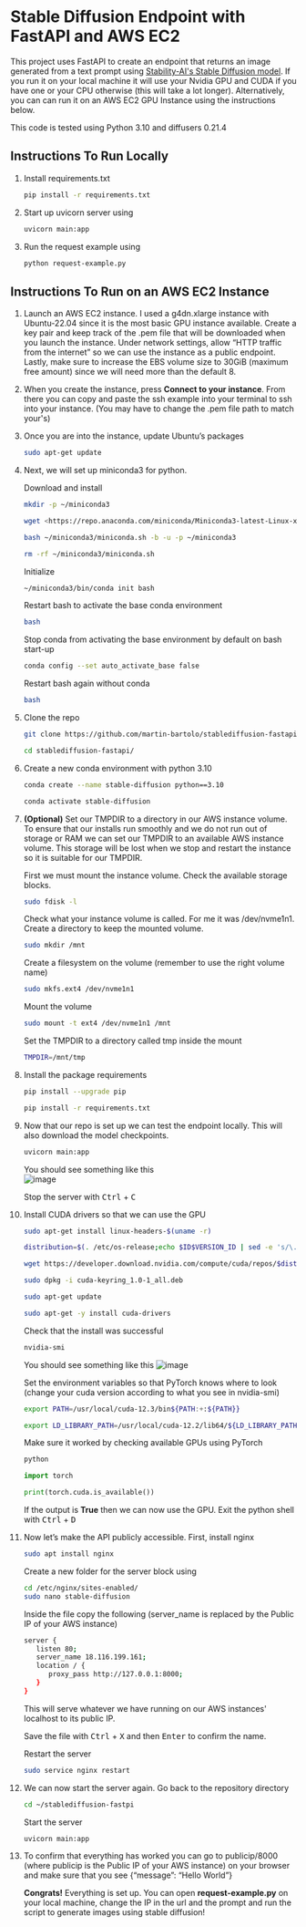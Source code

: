 # Stable Diffusion Endpoint with FastAPI and AWS EC2

This project uses FastAPI to create an endpoint that returns an image generated from a text prompt using [Stability-AI's Stable Diffusion model](https://github.com/Stability-AI/stablediffusion). If you run it on your local machine it will use your Nvidia GPU and CUDA if you have one or your CPU otherwise (this will take a lot longer). Alternatively, you can can run it on an AWS EC2 GPU Instance using the instructions below.

This code is tested using Python 3.10 and diffusers 0.21.4

## Instructions To Run Locally

1. Install requirements.txt

   ```bash
   pip install -r requirements.txt
   ```

2. Start up uvicorn server using

   ```bash
   uvicorn main:app
   ```

3. Run the request example using

   ```bash
   python request-example.py
   ```

## Instructions To Run on an AWS EC2 Instance

1. Launch an AWS EC2 instance. I used a g4dn.xlarge instance with Ubuntu-22.04 since it is the most basic GPU instance available. Create a key pair and keep track of the .pem file that will be downloaded when you launch the instance. Under network settings, allow “HTTP traffic from the internet” so we can use the instance as a public endpoint. Lastly, make sure to increase the EBS volume size to 30GiB (maximum free amount) since we will need more than the default 8.

2. When you create the instance, press **Connect to your instance**. From there you can copy and paste the ssh example into your terminal to ssh into your instance. (You may have to change the .pem file path to match your's)

3. Once you are into the instance, update Ubuntu’s packages

   ```bash
   sudo apt-get update
   ```

4. Next, we will set up miniconda3 for python.

   Download and install

   ```bash
   mkdir -p ~/miniconda3

   wget <https://repo.anaconda.com/miniconda/Miniconda3-latest-Linux-x86_64.sh> -O ~/miniconda3/miniconda.sh

   bash ~/miniconda3/miniconda.sh -b -u -p ~/miniconda3

   rm -rf ~/miniconda3/miniconda.sh
   ```

   Initialize

   ```bash
   ~/miniconda3/bin/conda init bash
   ```

   Restart bash to activate the base conda environment

   ```bash
   bash
   ```

   Stop conda from activating the base environment by default on bash start-up

   ```bash
   conda config --set auto_activate_base false
   ```

   Restart bash again without conda

   ```bash
   bash
   ```

5. Clone the repo

   ```bash
   git clone https://github.com/martin-bartolo/stablediffusion-fastapi.git

   cd stablediffusion-fastapi/
   ```

6. Create a new conda environment with python 3.10

   ```bash
   conda create --name stable-diffusion python==3.10

   conda activate stable-diffusion
   ```

7. **(Optional)** Set our TMPDIR to a directory in our AWS instance volume. To ensure that our installs run smoothly and we do not run out of storage or RAM we can set our TMPDIR to an available AWS instance volume. This storage will be lost when we stop and restart the instance so it is suitable for our TMPDIR.

   First we must mount the instance volume. Check the available storage blocks.

   ```bash
   sudo fdisk -l
   ```

   Check what your instance volume is called. For me it was /dev/nvme1n1.
   Create a directory to keep the mounted volume.

   ```bash
   sudo mkdir /mnt
   ```

   Create a filesystem on the volume (remember to use the right volume name)

   ```bash
   sudo mkfs.ext4 /dev/nvme1n1
   ```

   Mount the volume

   ```bash
   sudo mount -t ext4 /dev/nvme1n1 /mnt
   ```

   Set the TMPDIR to a directory called tmp inside the mount

   ```bash
   TMPDIR=/mnt/tmp
   ```

8. Install the package requirements

   ```bash
   pip install --upgrade pip

   pip install -r requirements.txt
   ```

9. Now that our repo is set up we can test the endpoint locally. This will also download the model checkpoints.

   ```bash
   uvicorn main:app
   ```

   You should see something like this <br/>
   ![image](./images/uvicorn.png)

   Stop the server with <kbd>Ctrl</kbd> + <kbd>C</kbd>

10. Install CUDA drivers so that we can use the GPU

    ```bash
    sudo apt-get install linux-headers-$(uname -r)

    distribution=$(. /etc/os-release;echo $ID$VERSION_ID | sed -e 's/\.//g')

    wget https://developer.download.nvidia.com/compute/cuda/repos/$distribution/x86_64/cuda-keyring_1.0-1_all.deb

    sudo dpkg -i cuda-keyring_1.0-1_all.deb

    sudo apt-get update

    sudo apt-get -y install cuda-drivers

    ```

    Check that the install was successful

    ```bash
    nvidia-smi
    ```

    You should see something like this
    ![image](./images/nvidia-smi.png)

    Set the environment variables so that PyTorch knows where to look (change your cuda version according to what you see in nvidia-smi)

    ```bash
    export PATH=/usr/local/cuda-12.3/bin${PATH:+:${PATH}}

    export LD_LIBRARY_PATH=/usr/local/cuda-12.2/lib64/${LD_LIBRARY_PATH:+:${LD_LIBRARY_PATH}}
    ```

    Make sure it worked by checking available GPUs using PyTorch

    ```python
    python

    import torch

    print(torch.cuda.is_available())
    ```

    If the output is **True** then we can now use the GPU. Exit the python shell with <kbd>Ctrl</kbd> + <kbd>D</kbd>

11. Now let’s make the API publicly accessible.
    First, install nginx

    ```bash
    sudo apt install nginx
    ```

    Create a new folder for the server block using

    ```bash
    cd /etc/nginx/sites-enabled/
    sudo nano stable-diffusion
    ```

    Inside the file copy the following (server_name is replaced by the Public IP of your AWS instance)

    ```bash
    server {
       listen 80;
       server_name 18.116.199.161;
       location / {
          proxy_pass http://127.0.0.1:8000;
       }
    }
    ```

    This will serve whatever we have running on our AWS instances' localhost to its public IP.

    Save the file with <kbd>Ctrl</kbd> + <kbd>X</kbd> and then <kbd>Enter</kbd> to confirm the name.

    Restart the server

    ```bash
    sudo service nginx restart
    ```

13. We can now start the server again. Go back to the repository directory

    ```bash
    cd ~/stablediffusion-fastpi
    ```

    Start the server

    ```bash
    uvicorn main:app
    ```

14. To confirm that everything has worked you can go to
    publicip/8000 (where publicip is the Public IP of your AWS instance) on your browser and make sure that you see
    {“message”: “Hello World”}

    **Congrats!** Everything is set up.
    You can open **request-example.py** on your local machine, change the IP in the url and the prompt and run the script to generate images using stable diffusion!

